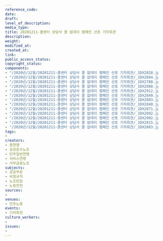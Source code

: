 ```yaml
---
reference_code: 
date: 
draft: 
level_of_description: 
media_type: 
title: 20201211-콜센터 상담사 콜 없데이 캠페인 선포 기자회견
description: 
weight: 
modified_at: 
created_at: 
link: 
public_access_status: 
copyright_status: 
components:
- "/2020년/12월/20201211-콜센터 상담사 콜 없데이 캠페인 선포 기자회견/_1DX2828.jpg"
- "/2020년/12월/20201211-콜센터 상담사 콜 없데이 캠페인 선포 기자회견/_1DX2844.jpg"
- "/2020년/12월/20201211-콜센터 상담사 콜 없데이 캠페인 선포 기자회견/_1DX2788.jpg"
- "/2020년/12월/20201211-콜센터 상담사 콜 없데이 캠페인 선포 기자회견/_1DX2888.jpg"
- "/2020년/12월/20201211-콜센터 상담사 콜 없데이 캠페인 선포 기자회견/_1DX2912.jpg"
- "/2020년/12월/20201211-콜센터 상담사 콜 없데이 캠페인 선포 기자회견/_1DX2849.jpg"
- "/2020년/12월/20201211-콜센터 상담사 콜 없데이 캠페인 선포 기자회견/_1DX2803.jpg"
- "/2020년/12월/20201211-콜센터 상담사 콜 없데이 캠페인 선포 기자회견/_1DX2840.jpg"
- "/2020년/12월/20201211-콜센터 상담사 콜 없데이 캠페인 선포 기자회견/_1DX2871.jpg"
- "/2020년/12월/20201211-콜센터 상담사 콜 없데이 캠페인 선포 기자회견/_1DX2892.jpg"
- "/2020년/12월/20201211-콜센터 상담사 콜 없데이 캠페인 선포 기자회견/_1DX2902.jpg"
- "/2020년/12월/20201211-콜센터 상담사 콜 없데이 캠페인 선포 기자회견/_1DX2815.jpg"
- "/2020년/12월/20201211-콜센터 상담사 콜 없데이 캠페인 선포 기자회견/_1DX2883.jpg"
tags:
- 
creators:
- 총연맹
- 공공운수노조
- 민주일반연맹
- 서비스연맹
- 사무금융노조
subjects:
- 공공부문
- 비정규직
- 노조탄압
- 노동안전
sources:
- 
venues:
- 민주노총
events:
- 기자회견
culture_workers:
- 
issues:
- 
---
```

